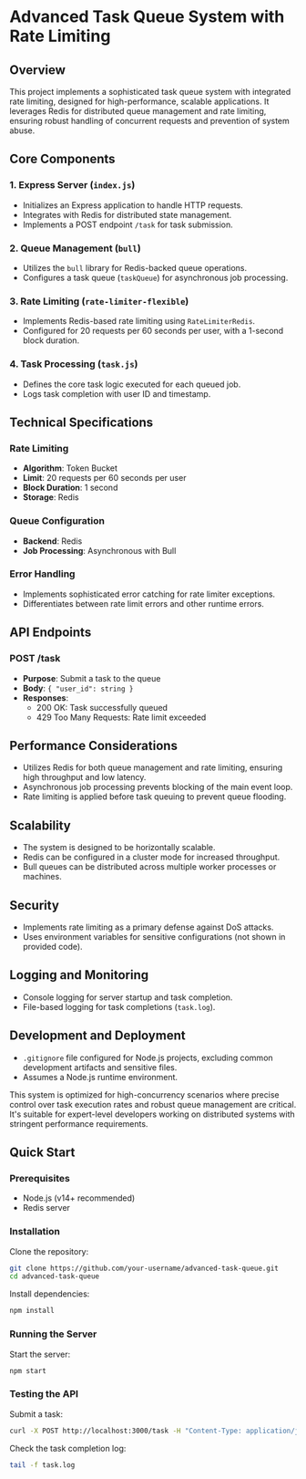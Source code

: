 # Advanced Task Queue System with Rate Limiting

## Overview

This project implements a sophisticated task queue system with integrated rate limiting, designed for high-performance, scalable applications. It leverages Redis for distributed queue management and rate limiting, ensuring robust handling of concurrent requests and prevention of system abuse.

## Core Components

### 1. Express Server (`index.js`)
- Initializes an Express application to handle HTTP requests.
- Integrates with Redis for distributed state management.
- Implements a POST endpoint `/task` for task submission.

### 2. Queue Management (`bull`)
- Utilizes the `bull` library for Redis-backed queue operations.
- Configures a task queue (`taskQueue`) for asynchronous job processing.

### 3. Rate Limiting (`rate-limiter-flexible`)
- Implements Redis-based rate limiting using `RateLimiterRedis`.
- Configured for 20 requests per 60 seconds per user, with a 1-second block duration.

### 4. Task Processing (`task.js`)
- Defines the core task logic executed for each queued job.
- Logs task completion with user ID and timestamp.

## Technical Specifications

### Rate Limiting
- **Algorithm**: Token Bucket
- **Limit**: 20 requests per 60 seconds per user
- **Block Duration**: 1 second
- **Storage**: Redis

### Queue Configuration
- **Backend**: Redis
- **Job Processing**: Asynchronous with Bull

### Error Handling
- Implements sophisticated error catching for rate limiter exceptions.
- Differentiates between rate limit errors and other runtime errors.

## API Endpoints

### POST /task
- **Purpose**: Submit a task to the queue
- **Body**: `{ "user_id": string }`
- **Responses**:
  - 200 OK: Task successfully queued
  - 429 Too Many Requests: Rate limit exceeded

## Performance Considerations

- Utilizes Redis for both queue management and rate limiting, ensuring high throughput and low latency.
- Asynchronous job processing prevents blocking of the main event loop.
- Rate limiting is applied before task queuing to prevent queue flooding.

## Scalability

- The system is designed to be horizontally scalable.
- Redis can be configured in a cluster mode for increased throughput.
- Bull queues can be distributed across multiple worker processes or machines.

## Security

- Implements rate limiting as a primary defense against DoS attacks.
- Uses environment variables for sensitive configurations (not shown in provided code).

## Logging and Monitoring

- Console logging for server startup and task completion.
- File-based logging for task completions (`task.log`).

## Development and Deployment

- `.gitignore` file configured for Node.js projects, excluding common development artifacts and sensitive files.
- Assumes a Node.js runtime environment.

This system is optimized for high-concurrency scenarios where precise control over task execution rates and robust queue management are critical. It's suitable for expert-level developers working on distributed systems with stringent performance requirements.

## Quick Start

### Prerequisites

- Node.js (v14+ recommended)
- Redis server

### Installation

Clone the repository:

```bash
git clone https://github.com/your-username/advanced-task-queue.git
cd advanced-task-queue
```

Install dependencies:

```bash
npm install
```

### Running the Server

Start the server:

```bash
npm start
```

### Testing the API

Submit a task:

```bash
curl -X POST http://localhost:3000/task -H "Content-Type: application/json" -d '{"user_id": "user123"}'
```

Check the task completion log:

```bash
tail -f task.log
```
